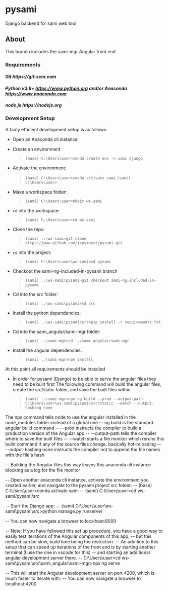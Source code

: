 # **pysami**

Django backend for sami web tool

## About

This branch includes the sami-mgr Angular front end

### Requirements

#### **_Git https://git-scm.com_**

#### **_Python v3.8+ https://www.python.org and/or Anaconda https://www.anaconda.com_**

#### **_node.js https://nodejs.org_**

### Development Setup

A fairly efficient development setup is as follows:

- Open an Anaconda cli instance

- Create an environment

  > `(base) C:\Users\user>conda create env -n sami django`

- Activate the environment:

  > `(base) C:\Users\user>conda activate sami`
  > `(sami) C:\Users\user>`

- Make a workspace folder:

  > `(sami) C:\Users\user>mkdir ws-sami`

- `cd` into the workspace:

  > `(sami) C:\Users\user>cd ws-sami`

- Clone the repo:

  > `(sami) ..\ws-sami>git clone https://www.github.com/jeastwest/pysami.git`

- `cd` into the project:

  > `(sami) C:\Users\user\ws-sami>cd pysami`

- Checkout the sami-ng-included-in-pysami branch

  > `(sami) ..\ws-sami\pysami>git checkout sami-ng-included-in-pysami`

- Cd into the src folder:

  > `(sami) ..\ws-sami\pysami>cd src`

- Install the python dependencies:

  > `(sami) ..\ws-sami\pysami\src>pip install -r requirements.txt`

- Cd into the sami_angular/sami-mgr folder:

  > `(sami) ..\sami-mgr>cd ../sami_angular/sami-mgr`

- Install the angular dependencies:
  > `(sami) ..\sami-mgr>npm install`

At this point all requirements should be installed

- In order for pysami (Django) to be able to serve the angular files they need to be built first
  The following command will build the angular files, create the src/static folder, and save the
  built files within
  > `(sami) ..\sami-mgr>npx ng build --prod --output-path C:\Users\user\ws-sami\pysami\src\static --watch --output-hashing none`

The npx command tells node to use the angular installed in the node_modules folder instead of a global one
-- ng build is the standard angular build command
-- --prod instructs the compiler to build a production version of the Angular app
-- --output-path tells the compiler where to save the built files
-- --watch starts a file monitor which reruns this build command if any of the source files change, basically hot-reloading
-- --output-hashing none instructs the compiler not to append the file names with the file's hash

-- Building the Angular files this way leaves this anaconda cli instance blocking as a log for the file monitor

-- Open another anaconda cli instance, activate the environment you created earlier, and navigate to the pysami project src folder:
-- (base) C:\Users\user>conda activate sami
-- (sami) C:\Users\user>cd ws-sami/pysami/src

-- Start the Django app:
-- (sami) C:\Users\user\ws-sami\pysami\src>python manage.py runserver

-- You can now navigate a browser to localhost:8000

-- Note: If you have followed this set up procedure, you have a good way to easily test iterations of the Angular components of this app,
-- but this method can be slow, build time being the restriction.
-- An addition to this setup that can speed up iterations of the front end is by starting another terminal (I use the one in vscode for this)
-- and starting an additional angular development server there.
-- C:\Users\user>cd ws-sami\pysami\src\sami_angular\sami-mgr>npx ng serve

-- This will start the Angular development server on port 4200, which is much faster to iterate with.
-- You can now navigate a browser to localhost:4200
